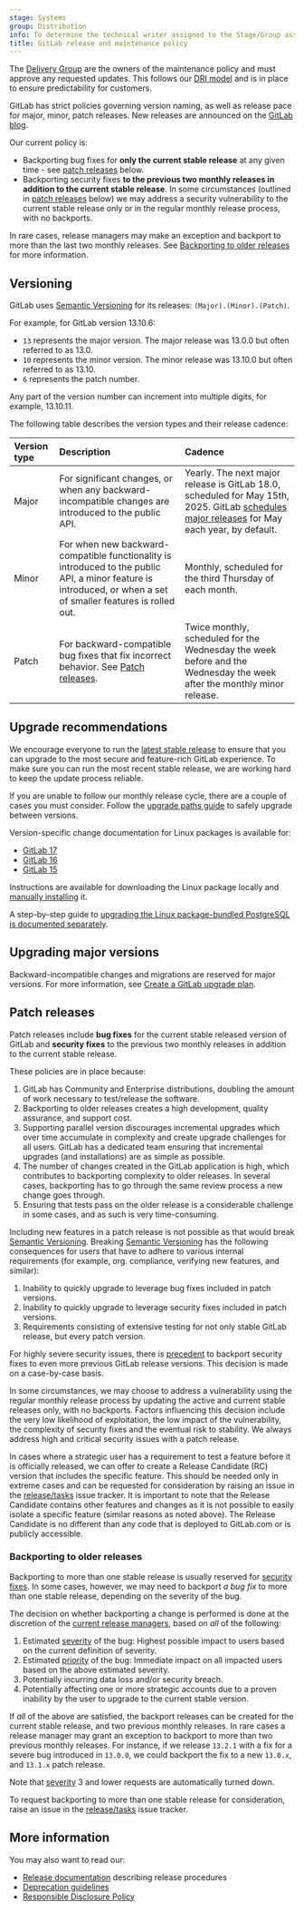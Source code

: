 ```yaml
---
stage: Systems
group: Distribution
info: To determine the technical writer assigned to the Stage/Group associated with this page, see https://handbook.gitlab.com/handbook/product/ux/technical-writing/#assignments
title: GitLab release and maintenance policy
---
```


The [Delivery Group](https://handbook.gitlab.com/handbook/engineering/infrastructure/team/delivery/) are the owners of the maintenance policy and must approve any requested updates. This follows our [DRI model](https://handbook.gitlab.com/handbook/people-group/directly-responsible-individuals/) and is in place to ensure predictability for customers.

GitLab has strict policies governing version naming, as well as release pace for major, minor,
patch releases. New releases are announced on the [GitLab blog](https://about.gitlab.com/releases/categories/releases/).

Our current policy is:

- Backporting bug fixes for **only the current stable release** at any given time - see [patch releases](#patch-releases) below.
- Backporting security fixes **to the previous two monthly releases in addition to the current stable release**. In some circumstances (outlined in [patch releases](#patch-releases) below) we may address a security vulnerability to the current stable release only or in the regular monthly release process, with no backports.

In rare cases, release managers may make an exception and backport to more than
the last two monthly releases. See
[Backporting to older releases](#backporting-to-older-releases) for more information.

## Versioning

GitLab uses [Semantic Versioning](https://semver.org/) for its releases:
`(Major).(Minor).(Patch)`.

For example, for GitLab version 13.10.6:

- `13` represents the major version. The major release was 13.0.0 but often referred to as 13.0.
- `10` represents the minor version. The minor release was 13.10.0 but often referred to as 13.10.
- `6` represents the patch number.

Any part of the version number can increment into multiple digits, for example, 13.10.11.

The following table describes the version types and their release cadence:

| Version type | Description | Cadence |
|:-------------|:------------|:--------|
| Major        | For significant changes, or when any backward-incompatible changes are introduced to the public API. | Yearly. The next major release is GitLab 18.0, scheduled for May 15th, 2025. GitLab [schedules major releases](https://about.gitlab.com/releases/) for May each year, by default. |
| Minor        | For when new backward-compatible functionality is introduced to the public API, a minor feature is introduced, or when a set of smaller features is rolled out. | Monthly, scheduled for the third Thursday of each month. |
| Patch        | For backward-compatible bug fixes that fix incorrect behavior. See [Patch releases](#patch-releases). | Twice monthly, scheduled for the Wednesday the week before and the Wednesday the week after the monthly minor release. |

## Upgrade recommendations

We encourage everyone to run the [latest stable release](https://about.gitlab.com/releases/categories/releases/)
to ensure that you can upgrade to the most secure and feature-rich GitLab experience.
To make sure you can run the most recent stable release, we are working
hard to keep the update process reliable.

If you are unable to follow our monthly release cycle, there are a couple of
cases you must consider. Follow the
[upgrade paths guide](../update/upgrade_paths.md) to safely upgrade
between versions.

Version-specific change documentation for Linux packages is available for:

- [GitLab 17](../update/versions/gitlab_17_changes.md)
- [GitLab 16](../update/versions/gitlab_16_changes.md)
- [GitLab 15](../update/versions/gitlab_15_changes.md)

Instructions are available for downloading the Linux package locally and [manually installing](../update/package/_index.md#by-using-a-downloaded-package) it.

A step-by-step guide to [upgrading the Linux package-bundled PostgreSQL is documented separately](https://docs.gitlab.com/omnibus/settings/database.html#upgrade-packaged-postgresql-server).

## Upgrading major versions

Backward-incompatible changes and migrations are reserved for major versions. For more information, see
[Create a GitLab upgrade plan](../update/plan_your_upgrade.md).

## Patch releases

Patch releases include **bug fixes** for the current stable released version of
GitLab and **security fixes** to the previous two monthly releases in addition to the current stable release.

These policies are in place because:

1. GitLab has Community and Enterprise distributions, doubling the amount of work
   necessary to test/release the software.
1. Backporting to older releases creates a high development, quality assurance,
   and support cost.
1. Supporting parallel version discourages incremental upgrades which over time accumulate in
   complexity and create upgrade challenges for all users. GitLab has a dedicated team ensuring that
   incremental upgrades (and installations) are as simple as possible.
1. The number of changes created in the GitLab application is high, which contributes to backporting complexity to older releases. In several cases, backporting has to go through the same
   review process a new change goes through.
1. Ensuring that tests pass on the older release is a considerable challenge in some cases, and as such is very time-consuming.

Including new features in a patch release is not possible as that would break [Semantic Versioning](https://semver.org/).
Breaking [Semantic Versioning](https://semver.org/) has the following consequences for users that
have to adhere to various internal requirements (for example, org. compliance, verifying new features, and similar):

1. Inability to quickly upgrade to leverage bug fixes included in patch versions.
1. Inability to quickly upgrade to leverage security fixes included in patch versions.
1. Requirements consisting of extensive testing for not only stable GitLab release, but every patch version.

For highly severe security issues, there is
[precedent](https://about.gitlab.com/releases/2016/05/02/cve-2016-4340-patches/)
to backport security fixes to even more previous GitLab release versions.
This decision is made on a case-by-case basis.

In some circumstances, we may choose to address a vulnerability using the regular monthly release process by
updating the active and current stable releases only, with no backports. Factors influencing this decision include
the very low likelihood of exploitation, the low impact of the vulnerability, the complexity of security fixes and
the eventual risk to stability. We always address high and critical security issues with a patch release.

In cases where a strategic user has a requirement to test a feature before it is
officially released, we can offer to create a Release Candidate (RC) version that
includes the specific feature. This should be needed only in extreme cases and can be requested for
consideration by raising an issue in the [release/tasks](https://gitlab.com/gitlab-org/release/tasks/-/issues/new?issuable_template=Backporting-request) issue tracker.
It is important to note that the Release Candidate contains other features and changes as
it is not possible to easily isolate a specific feature (similar reasons as noted above). The
Release Candidate is no different than any code that is deployed to GitLab.com or is publicly
accessible.

### Backporting to older releases

Backporting to more than one stable release is usually reserved for [security fixes](#patch-releases).
In some cases, however, we may need to backport *a bug fix* to more than one stable
release, depending on the severity of the bug.

The decision on whether backporting a change is performed is done at the discretion of the
[current release managers](https://about.gitlab.com/community/release-managers/),
based on *all* of the following:

1. Estimated [severity](../development/labels/_index.md#severity-labels) of the bug:
   Highest possible impact to users based on the current definition of severity.
1. Estimated [priority](../development/labels/_index.md#priority-labels) of the bug:
   Immediate impact on all impacted users based on the above estimated severity.
1. Potentially incurring data loss and/or security breach.
1. Potentially affecting one or more strategic accounts due to a proven inability by the user to upgrade to the current stable version.

If *all* of the above are satisfied, the backport releases can be created for
the current stable release, and two previous monthly releases. In rare cases a release manager may grant an exception to backport to more than two previous monthly releases.
For instance, if we release `13.2.1` with a fix for a severe bug introduced in
`13.0.0`, we could backport the fix to a new `13.0.x`, and `13.1.x` patch release.

Note that [severity](../development/labels/_index.md#severity-labels) 3 and lower
requests are automatically turned down.

To request backporting to more than one stable release for consideration, raise an issue in the
[release/tasks](https://gitlab.com/gitlab-org/release/tasks/-/issues/new?issuable_template=Backporting-request) issue tracker.

## More information

You may also want to read our:

- [Release documentation](https://gitlab.com/gitlab-org/release/docs) describing release procedures
- [Deprecation guidelines](../development/deprecation_guidelines/_index.md)
- [Responsible Disclosure Policy](https://about.gitlab.com/security/disclosure/)
